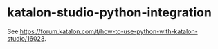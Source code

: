# katalon-studio-python-integration

See https://forum.katalon.com/t/how-to-use-python-with-katalon-studio/16023.
